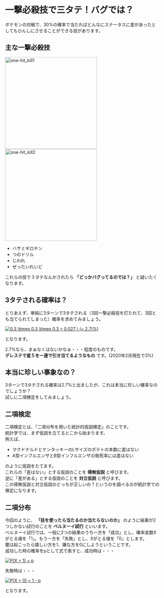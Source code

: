# 一撃必殺技で三タテ！バグでは？

ポケモンの対戦で、30%の確率で当たればどんなにステータスに差があったとしてもひんしにさせることができる技があります。  

主な一撃必殺技
---

<img width="300" alt="one-hit_kill1" src="https://user-images.githubusercontent.com/39772824/74586461-e63fa280-502a-11ea-990f-05620ca3d264.png">
<img width="300" alt="one-hit_kill2" src="https://user-images.githubusercontent.com/39772824/74586381-3a965280-502a-11ea-80de-122b7919d1e2.png">

- ハサミギロチン
- つのドリル
- じわれ
- ぜったいれいど

これらの技で３タテなんかされたら
**「どっかバグってるのでは？」**
と疑いたくなります。  

## 3タテされる確率は？

とりあえず、単純に3ターンで3タテされる（3回一撃必殺技を打たれて、3回とも当てられてしまった）確率を求めてみましょう。  

<a href="https://www.codecogs.com/eqnedit.php?latex=0.3&space;\times&space;0.3&space;\times&space;0.3&space;=&space;0.027&space;\&space;(=&space;2.7\%)" target="_blank"><img src="https://latex.codecogs.com/gif.latex?0.3&space;\times&space;0.3&space;\times&space;0.3&space;=&space;0.027&space;\&space;(=&space;2.7\%)" title="0.3 \times 0.3 \times 0.3 = 0.027 \ (= 2.7\%)" /></a>

となります。  

2.7%なら、まぁなくはないかなぁ・・・程度のものです。  
**デレステで星５を一連で引き当てるようなもの**
です。(2020年2月現在で3%)  

## 本当に珍しい事象なの？

3ターンで3タテされる確率は2.7%と出ましたが、これは本当に珍しい確率なのでしょうか？  
試しに二項検定をしてみましょう。  

## 二項検定

二項検定とは、「二項分布を用いた統計的仮説検定」のことです。  
統計学では、まず仮説を立てるとこから始まります。  
例えば、

- マクドナルドとケンタッキーのLサイズのポテトの本数に差はない
- A型インフルエンザとB型インフルエンザの致死率には差はない

のように仮説をたてます。  
これらの「差はない」とする仮説のことを
**帰無仮説**
と呼びます。  
逆に「差がある」とする仮説のことを
**対立仮説**
と呼びます。  
この帰無仮説と対立仮説のどっちが正しいの？というのを調べるのが統計学での検定になります。

## 二項分布

今回のように、
**「技を使ったら当たるのか当たらないのか」**
のように結果が2つしかない試行のことを
**ベルヌーイ試行**
といいます。  
ベルヌーイ試行では、一般に2つの結果のうち一方を「成功」とし、確率変数Xがとる値を「1」。もう一方を「失敗」とし、Xがとる値を「0」とします。  
要は起こったら嬉しい方を1、嫌な方を0にしようということです。  
成功した時の確率をpとして式で表すと、成功時は・・・

<a href="https://www.codecogs.com/eqnedit.php?latex=P(X&space;=&space;1)&space;=&space;p" target="_blank"><img src="https://latex.codecogs.com/gif.latex?P(X&space;=&space;1)&space;=&space;p" title="P(X = 1) = p" /></a>

失敗時は・・・

<a href="https://www.codecogs.com/eqnedit.php?latex=P(X&space;=&space;0)&space;=&space;1&space;-&space;p" target="_blank"><img src="https://latex.codecogs.com/gif.latex?P(X&space;=&space;0)&space;=&space;1&space;-&space;p" title="P(X = 0) = 1 - p" /></a>

となります。
